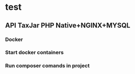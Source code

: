 # test
## API TaxJar PHP Native+NGINX+MYSQL
### Docker
### Start docker containers
### Run composer comands in project
